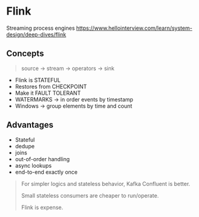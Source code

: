 # Flink
Streaming process engines
https://www.hellointerview.com/learn/system-design/deep-dives/flink

## Concepts
> source -> stream -> operators -> sink

- Flink is STATEFUL
- Restores from CHECKPOINT
- Make it FAULT TOLERANT
- WATERMARKS -> in order events by timestamp
- Windows -> group elements by time and count


## Advantages
- Stateful
- dedupe
- joins
- out-of-order handling
- async lookups
- end-to-end exactly once


> For simpler logics and stateless behavior, Kafka Confluent is better.
> 
> Small stateless consumers are cheaper to run/operate.
> 
> Flink is expense.
